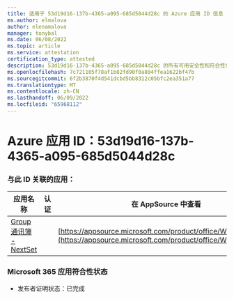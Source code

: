 ```yaml
---
title: 适用于 53d19d16-137b-4365-a095-685d5044d28c 的 Azure 应用 ID 信息
ms.author: elmalova
author: elenamalova
manager: tonybal
ms.date: 06/08/2022
ms.topic: article
ms.service: attestation
certification_type: attested
description: 53d19d16-137b-4365-a095-685d5044d28c 的所有可用安全性和符合性信息信息。
ms.openlocfilehash: 7c721105f78af1b82fd90f0a804ffea1622bf47b
ms.sourcegitcommit: 6f2b3870f4d541dcbd5bb8312c05bfc2ea351a77
ms.translationtype: MT
ms.contentlocale: zh-CN
ms.lasthandoff: 06/09/2022
ms.locfileid: "65968112"
---
```

# <a name="azure-app-id-53d19d16-137b-4365-a095-685d5044d28c"></a>Azure 应用 ID：53d19d16-137b-4365-a095-685d5044d28c


### <a name="apps-associated-with-this-id"></a>与此 ID 关联的应用：
| **应用名称** | **认证** | **在 AppSource 中查看** |
|--------------|---------------|-----------------------|
| [Group 通讯簿 - NextSet](../forward/WA200001863.md) |  | [https://appsource.microsoft.com/product/office/WA200001863](https://appsource.microsoft.com/product/office/WA200001863) |

### <a name="microsoft-365-app-compliance-status"></a>Microsoft 365 应用符合性状态
- 发布者证明状态：已完成
